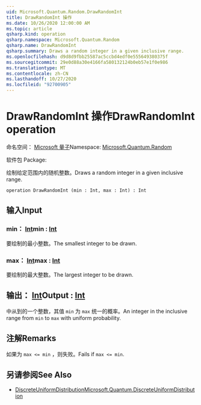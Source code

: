 ```yaml
---
uid: Microsoft.Quantum.Random.DrawRandomInt
title: DrawRandomInt 操作
ms.date: 10/26/2020 12:00:00 AM
ms.topic: article
qsharp.kind: operation
qsharp.namespace: Microsoft.Quantum.Random
qsharp.name: DrawRandomInt
qsharp.summary: Draws a random integer in a given inclusive range.
ms.openlocfilehash: d9d8d9fbb25587ac5ccbd4edf0e555649380375f
ms.sourcegitcommit: 29e0d88a30e4166fa580132124b0eb57e1f0e986
ms.translationtype: MT
ms.contentlocale: zh-CN
ms.lasthandoff: 10/27/2020
ms.locfileid: "92700905"
---
```

# <a name="drawrandomint-operation"></a><span data-ttu-id="13691-102">DrawRandomInt 操作</span><span class="sxs-lookup"><span data-stu-id="13691-102">DrawRandomInt operation</span></span>

<span data-ttu-id="13691-103">命名空间： [Microsoft 量子](xref:Microsoft.Quantum.Random)</span><span class="sxs-lookup"><span data-stu-id="13691-103">Namespace: [Microsoft.Quantum.Random](xref:Microsoft.Quantum.Random)</span></span>

<span data-ttu-id="13691-104">软件包 [](https://nuget.org/packages/)</span><span class="sxs-lookup"><span data-stu-id="13691-104">Package: [](https://nuget.org/packages/)</span></span>


<span data-ttu-id="13691-105">绘制给定范围内的随机整数。</span><span class="sxs-lookup"><span data-stu-id="13691-105">Draws a random integer in a given inclusive range.</span></span>

```qsharp
operation DrawRandomInt (min : Int, max : Int) : Int
```


## <a name="input"></a><span data-ttu-id="13691-106">输入</span><span class="sxs-lookup"><span data-stu-id="13691-106">Input</span></span>

### <a name="min--int"></a><span data-ttu-id="13691-107">min： [Int](xref:microsoft.quantum.lang-ref.int)</span><span class="sxs-lookup"><span data-stu-id="13691-107">min : [Int](xref:microsoft.quantum.lang-ref.int)</span></span>

<span data-ttu-id="13691-108">要绘制的最小整数。</span><span class="sxs-lookup"><span data-stu-id="13691-108">The smallest integer to be drawn.</span></span>


### <a name="max--int"></a><span data-ttu-id="13691-109">max： [Int](xref:microsoft.quantum.lang-ref.int)</span><span class="sxs-lookup"><span data-stu-id="13691-109">max : [Int](xref:microsoft.quantum.lang-ref.int)</span></span>

<span data-ttu-id="13691-110">要绘制的最大整数。</span><span class="sxs-lookup"><span data-stu-id="13691-110">The largest integer to be drawn.</span></span>



## <a name="output--int"></a><span data-ttu-id="13691-111">输出： [Int](xref:microsoft.quantum.lang-ref.int)</span><span class="sxs-lookup"><span data-stu-id="13691-111">Output : [Int](xref:microsoft.quantum.lang-ref.int)</span></span>

<span data-ttu-id="13691-112">中从到的一个整数，其值 `min` 为 `max` 统一的概率。</span><span class="sxs-lookup"><span data-stu-id="13691-112">An integer in the inclusive range from `min` to `max` with uniform probability.</span></span>

## <a name="remarks"></a><span data-ttu-id="13691-113">注解</span><span class="sxs-lookup"><span data-stu-id="13691-113">Remarks</span></span>

<span data-ttu-id="13691-114">如果为 `max <= min` ，则失败。</span><span class="sxs-lookup"><span data-stu-id="13691-114">Fails if `max <= min`.</span></span>

## <a name="see-also"></a><span data-ttu-id="13691-115">另请参阅</span><span class="sxs-lookup"><span data-stu-id="13691-115">See Also</span></span>

- [<span data-ttu-id="13691-116">DiscreteUniformDistribution</span><span class="sxs-lookup"><span data-stu-id="13691-116">Microsoft.Quantum.DiscreteUniformDistribution</span></span>](xref:Microsoft.Quantum.DiscreteUniformDistribution)